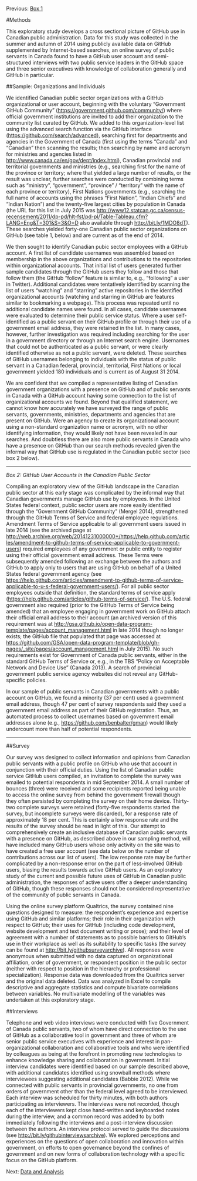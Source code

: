 Previous: [Box 1](https://github.com/JSGS/CPA_paper/blob/master/box1.md)

#Methods

This exploratory study develops a cross sectional picture of GitHub use in Canadian public administration. Data for this study was collected in the summer and autumn of 2014 using publicly available data on GitHub supplemented by Internet-based searches, an online survey of public servants in Canada found to have a GitHub user account and semi-structured interviews with two public service leaders in the GitHub space and three senior executives with knowledge of collaboration generally and GitHub in particular. 

##Sample: Organizations and Individuals

We identified Canadian public sector organizations with a GitHub organizational or user account, beginning with the voluntary “Government GitHub Community” (https://government.github.com/community/) where official government institutions are invited to add their organization to the community list curated by GitHub. We added to this organization-level list using the advanced search function via the GitHub interface (https://github.com/search/advanced), searching first for departments and agencies in the Government of Canada (first using the terms “Canada” and “Canadian” then scanning the results; then searching by name and acronym for ministries and agencies listed in http://www.canada.ca/en/gov/dept/index.html), Canadian provincial and territorial governments and ministries (e.g., searching first for the name of the province or territory; where that yielded a large number of results, or the result was unclear, further searches were conducted by combining terms such as “ministry”, “government”, “province” / “territory” with the name of each province or territory), First Nations governments (e.g., searching the full name of accounts using the phrases “First Nation”, “Indian Chiefs” and “Indian Nation”) and the twenty-five largest cities by population in Canada (the URL for this list in July 2015 was http://www12.statcan.gc.ca/census-recensement/2011/dp-pd/hlt-fst/pd-pl/Table-Tableau.cfm?LANG=Eng&T=301&S=3&O=D also available through http://bit.ly/1MDO8dT). These searches yielded forty-one Canadian public sector organizations on GitHub (see table 1, below) and are current as of the end of 2014. 

We then sought to identify Canadian pubic sector employees with a GitHub account. A first list of candidate usernames was assembled based on membership in the above organizations and contributions to the repositories within organizational accounts. That initial list of users generated further sample candidates through the GitHub users they follow and those that follow them (the GitHub “follow” feature is similar to, e.g., “following” a user in Twitter). Additional candidates were tentatively identified by scanning the list of users “watching” and “starring” active repositories in the identified organizational accounts (watching and starring in GitHub are features similar to bookmarking a webpage). This process was repeated until no additional candidate names were found. In all cases, candidate usernames were evaluated to determine their public service status. Where a user self-identified as a public servant on their GitHub profile or through their use of a government email address, they were retained in the list. In many cases, however, further investigation was required including searching for the user in a government directory or through an Internet search engine. Usernames that could not be authenticated as a public servant, or were clearly identified otherwise as not a public servant, were deleted. These searches of GitHub usernames belonging to individuals with the status of public servant in a Canadian federal, provincial, territorial, First Nations or local government yielded 180 individuals and is current as of August 31 2014. 

We are confident that we compiled a representative listing of Canadian government organizations with a presence on GitHub and of public servants in Canada with a GitHub account having some connection to the list of organizational accounts we found. Beyond that qualified statement, we cannot know how accurately we have surveyed the range of public servants, governments, ministries, departments and agencies that are present on GitHub. Were an agency to create its organizational account using a non-standard organization name or acronym, with no other identifying information, they would likely not have been revealed in our searches. And doubtless there are also more public servants in Canada who have a presence on GitHub than our search methods revealed given the informal way that GitHub use is regulated in the Canadian public sector (see box 2 below). 

___
*Box 2: GitHub User Accounts in the Canadian Public Sector*

Compiling an exploratory view of the GitHub landscape in the Canadian public sector at this early stage was complicated by the informal way that Canadian governments manage GitHub use by employees. In the United States federal context, public sector users are more easily identified through the “Government GitHub Community” (Mergel 2014), strengthened through the GitHub Terms of Service and federal employee regulations. Amendment Terms of Service applicable to all government users issued in late 2014 (see the archived page at http://web.archive.org/web/20141231000000*/https://help.github.com/articles/amendment-to-github-terms-of-service-applicable-to-government-users) required employees of any government or public entity to register using their official government email address. These Terms were subsequently amended following an exchange between the authors and GitHub to apply only to users that are using GitHub on behalf of a United States federal government agency (see https://help.github.com/articles/amendment-to-github-terms-of-service-applicable-to-u-s-federal-government-users/). For all public sector employees outside that definition, the standard terms of service apply (https://help.github.com/articles/github-terms-of-service/). The U.S. federal government also required (prior to the GitHub Terms of Service being amended) that an employee engaging in government work on GitHub attach their official email address to their account (an archived version of this requirement was at http://gsa.github.io/open-data-program-template/pages/account_management.html in late 2014 though no longer exists; the GitHub file that populated that page was accessed at https://github.com/GSA/open-data-program-template/blob/gh-pages/_site/pages/account_management.html in July 2015). No such requirements exist for Government of Canada public servants, either in the standard GitHub Terms of Service or, e.g., in the TBS “Policy on Acceptable Network and Device Use” (Canada 2013). A search of provincial government public service agency websites did not reveal any GitHub-specific policies. 

In our sample of public servants in Canadian governments with a public account on GitHub, we found a minority (37 per cent) used a government email address, though 47 per cent of survey respondents said they used a government email address as part of their GitHub registration. Thus, an automated process to collect usernames based on government email addresses alone (e.g., https://github.com/benbalter/gman) would likely undercount more than half of potential respondents. 
___


##Survey

Our survey was designed to collect information and opinions from Canadian public servants with a public profile on GitHub who use that account in conjunction with their official duties. Using the list of Canadian public service GitHub users compiled, an invitation to complete the survey was emailed to potential respondents in mid September 2014. A small number of bounces (three) were received and some recipients reported being unable to access the online survey from behind the government firewall though they often persisted by completing the survey on their home device. Thirty-two complete surveys were retained (forty-five respondents started the survey, but incomplete surveys were discarded), for a response rate of approximately 18 per cent. This is certainly a low response rate and the results of the survey should be read in light of this. Our attempt to comprehensively create an inclusive database of Canadian public servants with a presence on GitHub, as described above in our sampling method, will have included many GitHub users whose only activity on the site was to have created a free user account (see data below on the number of contributions across our list of users). The low response rate may be further complicated by a non-response error on the part of less-involved GitHub users, biasing the results towards active GitHub users. As an exploratory study of the current and possible future uses of GitHub in Canadian public administration, the responses of active users offer a deeper understanding of GitHub, though these responses should not be considered representative of the community of public servants in Canada. 

Using the online survey platform Qualtrics, the survey contained nine questions designed to measure: the respondent’s experience and expertise using GitHub and similar platforms; their role in their organization with respect to GitHub; their uses for GitHub (including code development, website development and text document writing or prose); and their level of agreement with a number of statements as to possible barriers to GitHub’s use in their workplace as well as its suitability to specific tasks (the survey can be found at http://bit.ly/githubsurveyarchive). All responses were anonymous when submitted with no data captured on organizational affiliation, order of government, or respondent position in the public sector (neither with respect to position in the hierarchy or professional specialization). Response data was downloaded from the Qualtrics server and the original data deleted. Data was analyzed in Excel to compile descriptive and aggregate statistics and compute bivariate correlations between variables. No multivariate modelling of the variables was undertaken at this exploratory stage.

##Interviews

Telephone and web video interviews were conducted with five Government of Canada public servants, two of whom have direct connection to the use of GitHub as a collaborative tool in government and three of whom are senior public service executives with experience and interest in pan-organizational collaboration and collaborative tools and who were identified by colleagues as being at the forefront in promoting new technologies to enhance knowledge sharing and collaboration in government. Initial interview candidates were identified based on our sample described above, with additional candidates identified using snowball methods where interviewees suggesting additional candidates (Babbie 2012). While we connected with public servants in provincial governments, no one from orders of government other than the federal level agreed to be interviewed. Each interview was scheduled for thirty minutes, with both authors participating as interviewers. The interviews were not recorded, though each of the interviewers kept close hand-written and keyboarded notes during the interview, and a common record was added to by both immediately following the interviews and a post-interview discussion between the authors. An interview protocol served to guide the discussions (see http://bit.ly/githubinterviewsarchive). We explored perceptions and experiences on the questions of open collaboration and innovation within government, on efforts to open governance beyond the confines of government and on new forms of collaboration technology with a specific focus on the GitHub platform.

Next: [Data and Analysis](https://github.com/JSGS/CPA_paper/blob/master/data.md)
